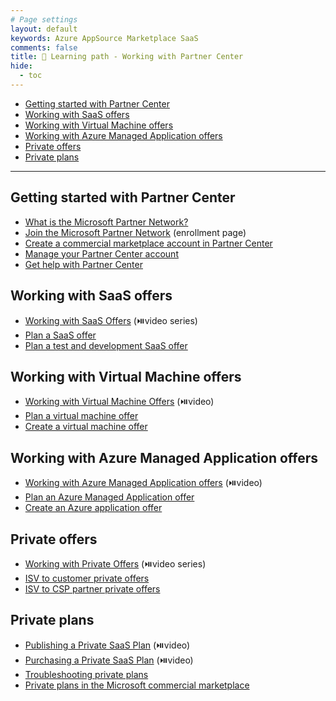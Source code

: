 ```yaml
---
# Page settings
layout: default
keywords: Azure AppSource Marketplace SaaS
comments: false
title: 🚦 Learning path - Working with Partner Center
hide:
  - toc
---
```


<!-- no toc -->
- [Getting started with Partner Center](#getting-started-with-partner-center)
- [Working with SaaS offers](#working-with-saas-offers)
- [Working with Virtual Machine offers](#working-with-virtual-machine-offers)
- [Working with Azure Managed Application offers](#working-with-azure-managed-application-offers)
- [Private offers](#private-offers)
- [Private plans](#private-plans)

---

## Getting started with Partner Center

- [What is the Microsoft Partner Network?](https://docs.microsoft.com/partner-center/mpn-create-a-partner-center-account)
- [Join the Microsoft Partner Network](https://partner.microsoft.com/en-us/membership) (enrollment page)	
- [Create a commercial marketplace account in Partner Center](https://docs.microsoft.com/azure/marketplace/create-account)
- [Manage your Partner Center account](https://docs.microsoft.com/partner-center/partner-center-account-setup)
- [Get help with Partner Center](https://docs.microsoft.com/azure/marketplace/support)

## Working with SaaS offers

- [Working with SaaS Offers](https://microsoft.github.io/Mastering-the-Marketplace/partner-center/#working-with-saas-offers) (⏯️video series)
- [Plan a SaaS offer](https://docs.microsoft.com/azure/marketplace/plan-saas-offer)
- [Plan a test and development SaaS offer](https://docs.microsoft.com/azure/marketplace/plan-saas-dev-test-offer)

## Working with Virtual Machine offers

- [Working with Virtual Machine Offers](https://microsoft.github.io/Mastering-the-Marketplace/partner-center/#working-with-virtual-machine-offers) (⏯️video)	
- [Plan a virtual machine offer](https://docs.microsoft.com/azure/marketplace/marketplace-virtual-machines)
- [Create a virtual machine offer](https://docs.microsoft.com/azure/marketplace/azure-vm-offer-setup)

## Working with Azure Managed Application offers

- [Working with Azure Managed Application offers](https://microsoft.github.io/Mastering-the-Marketplace/partner-center/#working-with-azure-managed-application-offers) (⏯️video)	
- [Plan an Azure Managed Application offer](https://docs.microsoft.com/azure/marketplace/plan-azure-application-offer)
- [Create an Azure application offer](https://docs.microsoft.com/azure/marketplace/azure-app-offer-setup)

## Private offers

- [Working with Private Offers](https://microsoft.github.io/Mastering-the-Marketplace/partner-center#working-with-private-offers) (⏯️video series)
- [ISV to customer private offers](https://docs.microsoft.com/azure/marketplace/isv-customer)
- [ISV to CSP partner private offers](https://docs.microsoft.com/azure/marketplace/isv-csp-reseller)

## Private plans

- [Publishing a Private SaaS Plan](../saas/general-topics.md#publishing-a-private-saas-plan) (⏯️video)
- [Purchasing a Private SaaS Plan](../saas/general-topics.md#purchasing-a-private-saas-plan) (⏯️video)
- [Troubleshooting private plans](https://docs.microsoft.com/azure/marketplace/azure-private-plan-troubleshooting)
- [Private plans in the Microsoft commercial marketplace](https://docs.microsoft.com/azure/marketplace/private-plans)
